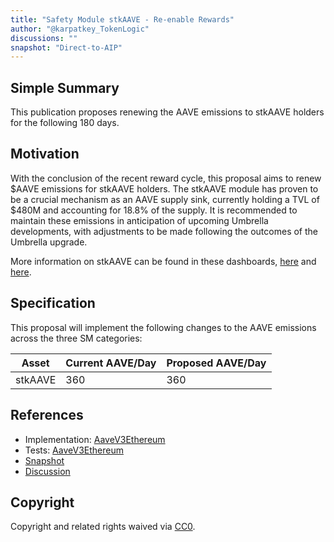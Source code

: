 ```yaml
---
title: "Safety Module stkAAVE - Re-enable Rewards"
author: "@karpatkey_TokenLogic"
discussions: ""
snapshot: "Direct-to-AIP"
---
```


## Simple Summary

This publication proposes renewing the AAVE emissions to stkAAVE holders for the following 180 days.

## Motivation

With the conclusion of the recent reward cycle, this proposal aims to renew $AAVE emissions for stkAAVE holders. The stkAAVE module has proven to be a crucial mechanism as an AAVE supply sink, currently holding a TVL of $480M and accounting for 18.8% of the supply. It is recommended to maintain these emissions in anticipation of upcoming Umbrella developments, with adjustments to be made following the outcomes of the Umbrella upgrade.

More information on stkAAVE can be found in these dashboards, [here](https://dune.com/xmc2/aave-safety-module) and [here](https://dune.com/KARTOD/AAVE-Staking).

## Specification

This proposal will implement the following changes to the AAVE emissions across the three SM categories:

| Asset   | Current AAVE/Day | Proposed AAVE/Day |
| ------- | ---------------- | ----------------- |
| stkAAVE | 360              | 360               |

## References

- Implementation: [AaveV3Ethereum](https://github.com/bgd-labs/aave-proposals-v3/blob/main/src/20241106_AaveV3Ethereum_SafetyModuleStkAAVEReEnableRewards/AaveV3Ethereum_SafetyModuleStkAAVEReEnableRewards_20241106.sol)
- Tests: [AaveV3Ethereum](https://github.com/bgd-labs/aave-proposals-v3/blob/main/src/20241106_AaveV3Ethereum_SafetyModuleStkAAVEReEnableRewards/AaveV3Ethereum_SafetyModuleStkAAVEReEnableRewards_20241106.t.sol)
- [Snapshot](Direct-to-AIP)
- [Discussion](https://governance.aave.com/t/arfc-amend-safety-module-emissions/16640/12)

## Copyright

Copyright and related rights waived via [CC0](https://creativecommons.org/publicdomain/zero/1.0/).
